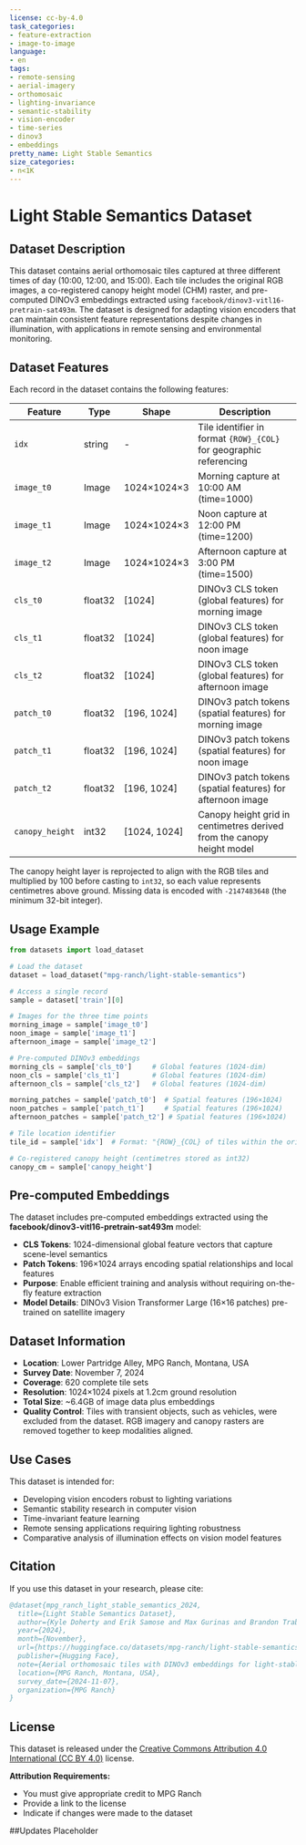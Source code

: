 ```yaml
---
license: cc-by-4.0
task_categories:
- feature-extraction
- image-to-image
language:
- en
tags:
- remote-sensing
- aerial-imagery
- orthomosaic
- lighting-invariance
- semantic-stability
- vision-encoder
- time-series
- dinov3
- embeddings
pretty_name: Light Stable Semantics
size_categories:
- n<1K
---
```


# Light Stable Semantics Dataset

## Dataset Description

This dataset contains aerial orthomosaic tiles captured at three different times of day (10:00, 12:00, and 15:00). Each tile includes the original RGB images, a co-registered canopy height model (CHM) raster, and pre-computed DINOv3 embeddings extracted using `facebook/dinov3-vitl16-pretrain-sat493m`. The dataset is designed for adapting vision encoders that can maintain consistent feature representations despite changes in illumination, with applications in remote sensing and environmental monitoring.

## Dataset Features

Each record in the dataset contains the following features:

| Feature | Type | Shape | Description |
|---------|------|--------|-------------|
| `idx` | string | - | Tile identifier in format `{ROW}_{COL}` for geographic referencing |
| `image_t0` | Image | 1024×1024×3 | Morning capture at 10:00 AM (time=1000) |
| `image_t1` | Image | 1024×1024×3 | Noon capture at 12:00 PM (time=1200) |
| `image_t2` | Image | 1024×1024×3 | Afternoon capture at 3:00 PM (time=1500) |
| `cls_t0` | float32 | [1024] | DINOv3 CLS token (global features) for morning image |
| `cls_t1` | float32 | [1024] | DINOv3 CLS token (global features) for noon image |
| `cls_t2` | float32 | [1024] | DINOv3 CLS token (global features) for afternoon image |
| `patch_t0` | float32 | [196, 1024] | DINOv3 patch tokens (spatial features) for morning image |
| `patch_t1` | float32 | [196, 1024] | DINOv3 patch tokens (spatial features) for noon image |
| `patch_t2` | float32 | [196, 1024] | DINOv3 patch tokens (spatial features) for afternoon image |
| `canopy_height` | int32 | [1024, 1024] | Canopy height grid in centimetres derived from the canopy height model |

The canopy height layer is reprojected to align with the RGB tiles and multiplied by 100 before casting to `int32`, so each value represents centimetres above ground. Missing data is encoded with `-2147483648` (the minimum 32-bit integer).

## Usage Example

```python
from datasets import load_dataset

# Load the dataset
dataset = load_dataset("mpg-ranch/light-stable-semantics")

# Access a single record
sample = dataset['train'][0]

# Images for the three time points
morning_image = sample['image_t0']
noon_image = sample['image_t1'] 
afternoon_image = sample['image_t2']

# Pre-computed DINOv3 embeddings
morning_cls = sample['cls_t0']     # Global features (1024-dim)
noon_cls = sample['cls_t1']        # Global features (1024-dim)
afternoon_cls = sample['cls_t2']   # Global features (1024-dim)

morning_patches = sample['patch_t0']  # Spatial features (196×1024)
noon_patches = sample['patch_t1']     # Spatial features (196×1024)
afternoon_patches = sample['patch_t2'] # Spatial features (196×1024)

# Tile location identifier
tile_id = sample['idx']  # Format: "{ROW}_{COL} of tiles within the original orthomosaic"

# Co-registered canopy height (centimetres stored as int32)
canopy_cm = sample['canopy_height']
```

## Pre-computed Embeddings

The dataset includes pre-computed embeddings extracted using the **facebook/dinov3-vitl16-pretrain-sat493m** model:

- **CLS Tokens**: 1024-dimensional global feature vectors that capture scene-level semantics
- **Patch Tokens**: 196×1024 arrays encoding spatial relationships and local features
- **Purpose**: Enable efficient training and analysis without requiring on-the-fly feature extraction
- **Model Details**: DINOv3 Vision Transformer Large (16×16 patches) pre-trained on satellite imagery

## Dataset Information

- **Location**: Lower Partridge Alley, MPG Ranch, Montana, USA
- **Survey Date**: November 7, 2024
- **Coverage**: 620 complete tile sets
- **Resolution**: 1024×1024 pixels at 1.2cm ground resolution
- **Total Size**: ~6.4GB of image data plus embeddings
- **Quality Control**: Tiles with transient objects, such as vehicles, were excluded from the dataset. RGB imagery and canopy rasters are removed together to keep modalities aligned.

## Use Cases

This dataset is intended for:
- Developing vision encoders robust to lighting variations
- Semantic stability research in computer vision
- Time-invariant feature learning
- Remote sensing applications requiring lighting robustness
- Comparative analysis of illumination effects on vision model features

## Citation

If you use this dataset in your research, please cite:

```bibtex
@dataset{mpg_ranch_light_stable_semantics_2024,
  title={Light Stable Semantics Dataset},
  author={Kyle Doherty and Erik Samose and Max Gurinas and Brandon Trabucco and Ruslan Salakhutdinov},
  year={2024},
  month={November},
  url={https://huggingface.co/datasets/mpg-ranch/light-stable-semantics},
  publisher={Hugging Face},
  note={Aerial orthomosaic tiles with DINOv3 embeddings for light-stable semantic vision encoder training},
  location={MPG Ranch, Montana, USA},
  survey_date={2024-11-07},
  organization={MPG Ranch}
}
```

## License

This dataset is released under the [Creative Commons Attribution 4.0 International (CC BY 4.0)](https://creativecommons.org/licenses/by/4.0/) license.

**Attribution Requirements:**
- You must give appropriate credit to MPG Ranch
- Provide a link to the license
- Indicate if changes were made to the dataset

##Updates
Placeholder
